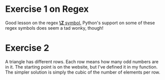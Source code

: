 # Exercise 1 on Regex

Good lesson on the regex [**\Z** symbol.](https://www.regular-expressions.info/anchors.html) Python's support on some of these regex symbols does seem a tad wonky, though!

# Exercise 2

A triangle has different rows. Each row means how many odd numbers are in it. The starting point is on the website, but I've defined it in my function. The simpler solution is simply the cubic of the number of elements per row.
